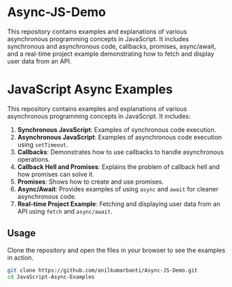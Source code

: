# Async-JS-Demo
This repository contains examples and explanations of various asynchronous programming concepts in JavaScript. It includes synchronous and asynchronous code, callbacks, promises, async/await, and a real-time project example demonstrating how to fetch and display user data from an API.

# JavaScript Async Examples

This repository contains examples and explanations of various asynchronous programming concepts in JavaScript. It includes:

1. **Synchronous JavaScript**: Examples of synchronous code execution.
2. **Asynchronous JavaScript**: Examples of asynchronous code execution using `setTimeout`.
3. **Callbacks**: Demonstrates how to use callbacks to handle asynchronous operations.
4. **Callback Hell and Promises**: Explains the problem of callback hell and how promises can solve it.
5. **Promises**: Shows how to create and use promises.
6. **Async/Await**: Provides examples of using `async` and `await` for cleaner asynchronous code.
7. **Real-time Project Example**: Fetching and displaying user data from an API using `fetch` and `async/await`.

## Usage

Clone the repository and open the files in your browser to see the examples in action.

```sh
git clone https://github.com/anilkumarbanti/Async-JS-Demo.git
cd JavaScript-Async-Examples
